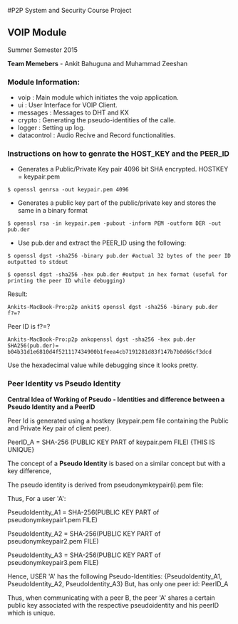 #P2P System and Security Course Project

## VOIP Module

Summer Semester 2015

__Team Memebers__ - Ankit Bahuguna and Muhammad Zeeshan

### Module Information:

* voip : Main module which initiates the voip application.
* ui : User Interface for VOIP Client.
* messages : Messages to DHT and KX 
* crypto : Generating the pseudo-identities of the calle.
* logger : Setting up log.
* datacontrol : Audio Recive and Record functionalities.



### Instructions on how to genrate the HOST_KEY and the PEER_ID

* Generates a Public/Private Key pair 4096 bit SHA encrypted. HOSTKEY = keypair.pem
```
$ openssl genrsa -out keypair.pem 4096
```
* Generates a public key part of the public/private key and stores the same in a binary format
```
$ openssl rsa -in keypair.pem -pubout -inform PEM -outform DER -out pub.der
```
* Use pub.der and extract the PEER_ID using the following:
```
$ openssl dgst -sha256 -binary pub.der #actual 32 bytes of the peer ID outputted to stdout
```
```
$ openssl dgst -sha256 -hex pub.der #output in hex format (useful for printing the peer ID while debugging) 
```

Result:

```
Ankits-MacBook-Pro:p2p ankit$ openssl dgst -sha256 -binary pub.der
f?=? 
```

Peer ID is f?=?

```
Ankits-MacBook-Pro:p2p ankopenssl dgst -sha256 -hex pub.der
SHA256(pub.der)= b04b31d1e6810d4f521117434900b1feea4cb7191281d83f147b7b0d66cf3dcd 
```
Use the hexadecimal value while debugging since it looks pretty.

### Peer Identity vs Pseudo Identity

**Central Idea of Working of Pseudo - Identities and difference between a Pseudo Identity and a PeerID**

Peer Id is generated using a hostkey (keypair.pem file containing the Public and Private Key pair of client peer).

PeerID_A = SHA-256 (PUBLIC KEY PART of keypair.pem FILE) {THIS IS UNIQUE}

The concept of a **Pseudo Identity** is based on a similar concept but with a key difference,

The pseudo identity is derived from pseudonymkeypair(i).pem file:

Thus, For a user 'A':

PseudoIdentity_A1 = SHA-256(PUBLIC KEY PART of pseudonymkeypair1.pem FILE)

PseudoIdentity_A2 = SHA-256(PUBLIC KEY PART of pseudonymkeypair2.pem FILE)

PseudoIdentity_A3 = SHA-256(PUBLIC KEY PART of pseudonymkeypair3.pem FILE)

Hence, USER 'A' has the following Pseudo-Identities: {PseudoIdentity_A1, PseudoIdentity_A2, PseudoIdentity_A3}
But, has only one peer id: PeerID_A 

Thus, when communicating with a peer B, the peer 'A' shares a certain public key associated with the respective pseudoidentity and his peerID which is unique.